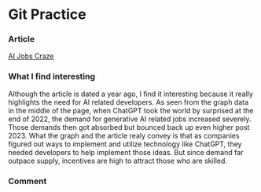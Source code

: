 # Git Practice

### Article
[AI Jobs Craze](https://www.wsj.com/articles/artificial-intelligence-jobs-pay-netflix-walmart-230fc3cb)

### What I find interesting

Although the article is dated a year ago, I find it interesting because it really highlights the need for AI related developers. As seen from the graph data in the middle of the page, when ChatGPT took the world by surprised at the end of 2022, the demand for generative AI related jobs increased severely. Those demands then got absorbed but bounced back up even higher post 2023. What the graph and the article realy convey is that as companies figured out ways to implement and utilize technology like ChatGPT, they needed developers to help implement those ideas. But since demand far outpace supply, incentives are high to attract those who are skilled.

### Comment



